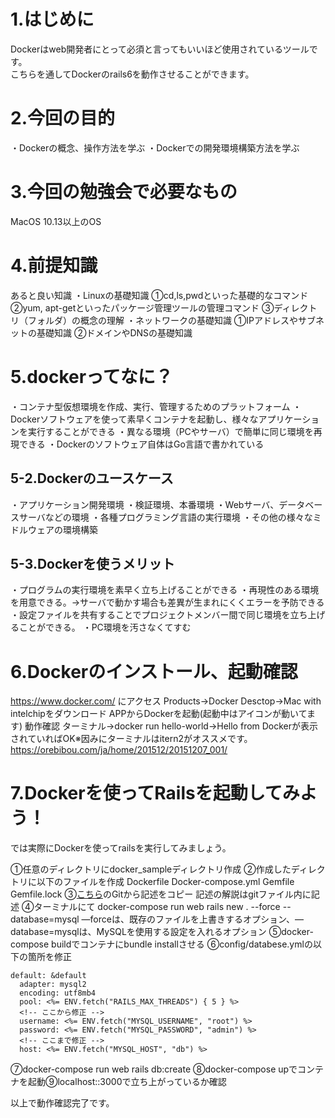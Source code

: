 # 1.はじめに
Dockerはweb開発者にとって必須と言ってもいいほど使用されているツールです。   
  こちらを通してDockerのrails6を動作させることができます。


# 2.今回の目的
・Dockerの概念、操作方法を学ぶ
・Dockerでの開発環境構築方法を学ぶ


# 3.今回の勉強会で必要なもの
MacOS 10.13以上のOS


# 4.前提知識
あると良い知識
・Linuxの基礎知識
①cd,ls,pwdといった基礎的なコマンド
②yum, apt-getといったパッケージ管理ツールの管理コマンド
③ディレクトリ（フォルダ）の概念の理解
・ネットワークの基礎知識
①IPアドレスやサブネットの基礎知識
②ドメインやDNSの基礎知識


# 5.dockerってなに？
・コンテナ型仮想環境を作成、実行、管理するためのプラットフォーム
・Dockerソフトウェアを使って素早くコンテナを起動し、様々なアプリケーションを実行することができる
・異なる環境（PCやサーバ）で簡単に同じ環境を再現できる
・Dockerのソフトウェア自体はGo言語で書かれている

## 5-2.Dockerのユースケース
・アプリケーション開発環境
・検証環境、本番環境
・Webサーバ、データベースサーバなどの環境
・各種プログラミング言語の実行環境
・その他の様々なミドルウェアの環境構築


## 5-3.Dockerを使うメリット
・プログラムの実行環境を素早く立ち上げることができる
・再現性のある環境を用意できる。→サーバで動かす場合も差異が生まれにくくエラーを予防できる
・設定ファイルを共有することでプロジェクトメンバー間で同じ環境を立ち上げることができる。
・PC環境を汚さなくてすむ


# 6.Dockerのインストール、起動確認
https://www.docker.com/ にアクセス
Products→Docker Desctop→Mac with intelchipをダウンロード
APPからDockerを起動(起動中はアイコンが動いてます)
動作確認
ターミナル→docker run hello-world→Hello from Dockerが表示されていればOK※因みにターミナルはitern2がオススメです。https://orebibou.com/ja/home/201512/20151207_001/

# 7.Dockerを使ってRailsを起動してみよう！
では実際にDockerを使ってrailsを実行してみましょう。

①任意のディレクトリにdocker_sampleディレクトリ作成
②作成したディレクトリに以下のファイルを作成
Dockerfile
Docker-compose.yml
Gemfile
Gemfile.lock
③[こちら](https://github.com/NaturalRadio/docker_sample)のGitから記述をコピー
記述の解説はgitファイル内に記述
④ターミナルにて
docker-compose run web rails new . --force --database=mysql —forceは、既存のファイルを上書きするオプション、—database=mysqlは、MySQLを使用する設定を入れるオプション
⑤docker-compose buildでコンテナにbundle installさせる
⑥config/databese.ymlの以下の箇所を修正
```
default: &default
  adapter: mysql2
  encoding: utf8mb4
  pool: <%= ENV.fetch("RAILS_MAX_THREADS") { 5 } %>
  <!-- ここから修正 -->
  username: <%= ENV.fetch("MYSQL_USERNAME", "root") %>
  password: <%= ENV.fetch("MYSQL_PASSWORD", "admin") %>
  <!-- ここまで修正 -->
  host: <%= ENV.fetch("MYSQL_HOST", "db") %>
```
⑦docker-compose run web rails db:create
⑧docker-compose upでコンテナを起動⑨localhost::3000で立ち上がっているか確認

以上で動作確認完了です。